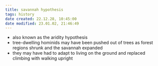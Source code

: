 ```yaml
---
title: savannah hypothesis
tags: history
date created: 22.12.28, 10:45:00
date modified: 23.01.02, 21:46:49
---
```

- also known as the aridity hypothesis
- tree-dwelling hominids may have been pushed out of trees as forest regions shrunk and the savannah expanded
- they may have had to adapt to living on the ground and replaced climbing with walking upright
